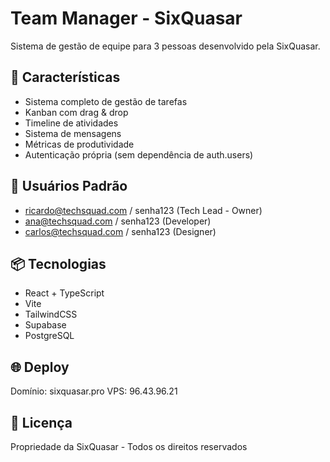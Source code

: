 # Team Manager - SixQuasar

Sistema de gestão de equipe para 3 pessoas desenvolvido pela SixQuasar.

## 🚀 Características

- Sistema completo de gestão de tarefas
- Kanban com drag & drop
- Timeline de atividades
- Sistema de mensagens
- Métricas de produtividade
- Autenticação própria (sem dependência de auth.users)

## 👥 Usuários Padrão

- ricardo@techsquad.com / senha123 (Tech Lead - Owner)
- ana@techsquad.com / senha123 (Developer)  
- carlos@techsquad.com / senha123 (Designer)

## 📦 Tecnologias

- React + TypeScript
- Vite
- TailwindCSS
- Supabase
- PostgreSQL

## 🌐 Deploy

Domínio: sixquasar.pro
VPS: 96.43.96.21

## 📝 Licença

Propriedade da SixQuasar - Todos os direitos reservados